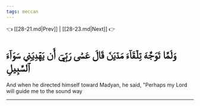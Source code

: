 ```yaml
---
tags: meccan
---
```


👈 [[28-21.md|Prev]] | [[28-23.md|Next]] 👉

# وَلَمَّا تَوَجَّهَ تِلۡقَآءَ مَدۡيَنَ قَالَ عَسَىٰ رَبِّيٓ أَن يَهۡدِيَنِي سَوَآءَ ٱلسَّبِيلِ

And when he directed himself toward Madyan, he said, "Perhaps my Lord will guide me to the sound way

---

